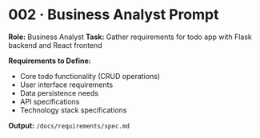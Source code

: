 # 002 · Business Analyst Prompt

**Role:** Business Analyst
**Task:** Gather requirements for todo app with Flask backend and React frontend

**Requirements to Define:**
- Core todo functionality (CRUD operations)
- User interface requirements
- Data persistence needs
- API specifications
- Technology stack specifications

**Output:** `/docs/requirements/spec.md`